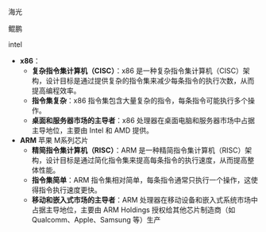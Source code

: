 海光



鲲鹏



intel







- **x86**：
  - **复杂指令集计算机（CISC）**：x86 是一种复杂指令集计算机（CISC）架构，设计目标是通过提供复杂的指令集来减少每条指令的执行次数，从而提高编程效率。
  - **指令集复杂**：x86 指令集包含大量复杂的指令，每条指令可能执行多个操作。
  - **桌面和服务器市场的主导者**：x86 处理器在桌面电脑和服务器市场中占据主导地位，主要由 Intel 和 AMD 提供。
- **ARM** 苹果 M系列芯片
  - **精简指令集计算机（RISC）**：ARM 是一种精简指令集计算机（RISC）架构，设计目标是通过简化指令集来提高每条指令的执行速度，从而提高整体性能。
  - **指令集简单**：ARM 指令集相对简单，每条指令通常只执行一个操作，这使得指令执行速度更快。
  - **移动和嵌入式市场的主导者**：ARM 处理器在移动设备和嵌入式系统市场中占据主导地位，主要由 ARM Holdings 授权给其他芯片制造商（如 Qualcomm、Apple、Samsung 等）生产